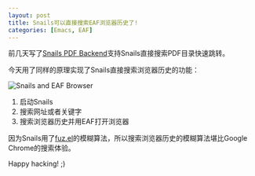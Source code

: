 ```yaml
---
layout: post
title: Snails可以直接搜索EAF浏览器历史了!
categories: [Emacs, EAF]
---
```


前几天写了[Snails PDF Backend](https://manateelazycat.github.io/emacs/2020/01/06/snails-and-eaf.html)支持Snails直接搜索PDF目录快速跳转。

今天用了同样的原理实现了Snails直接搜索浏览器历史的功能：

![Snails and EAF Browser]({{site.url}}/pics/snails-and-eaf-browser/snails-and-eaf-browser.gif)

1. 启动Snails
2. 搜索网址或者关键字
3. 搜索浏览器历史并用EAF打开浏览器

因为Snails用了[fuz.el](https://github.com/rustify-emacs/fuz.el)的模糊算法，所以搜索浏览器历史的模糊算法堪比Google Chrome的搜索体验。

Happy hacking! ;)
